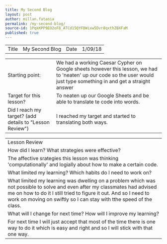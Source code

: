 ```yaml
---
title: My Second Blog
layout: post
author: millan.fatania
permalink: /my-second-blog/
source-id: 1PqkKPP9EO2oF8_ATCd15QYFDWixw5Dvr8qxthZBXFaM
published: true
---
```

<table>
  <tr>
    <td>Title</td>
    <td>My Second Blog</td>
    <td>Date</td>
    <td>1/09/18</td>
  </tr>
</table>


<table>
  <tr>
    <td>Starting point:</td>
    <td>We had a working Caesar Cypher on Google sheets however this lesson, we had to 'neaten' up our code so  the user would just type something in and get a straight answer</td>
  </tr>
  <tr>
    <td>Target for this lesson?</td>
    <td>To neaten up our Google Sheets and be able to translate te code into words.</td>
  </tr>
  <tr>
    <td>Did I reach my target? 
(add details to "Lesson Review")</td>
    <td>I reached my target and started to translating both ways.</td>
  </tr>
</table>


<table>
  <tr>
    <td>Lesson Review</td>
  </tr>
  <tr>
    <td>How did I learn? What strategies were effective? </td>
  </tr>
  <tr>
    <td>The affective srategies this lesson was thinking 'computationally' and logially about how to make a certain code. 
    </td>
  </tr>
  <tr>
    <td>What limited my learning? Which habits do I need to work on? </td>
  </tr>
  <tr>
    <td>What limited my learning was dwelling on a problem which was not possible to solve and even after my classmates had advised me on how to do it I still tried to figure it out. And so I need to work on moving on swiftly so I can stay with tthe speed of the class.</td>
  </tr>
  <tr>
    <td>What will I change for next time? How will I improve my learning?</td>
  </tr>
  <tr>
    <td>For next time I will just accept that most of the time there is one way to do it which is easy and right and so I will stick with that one way.</td>
  </tr>
</table>


